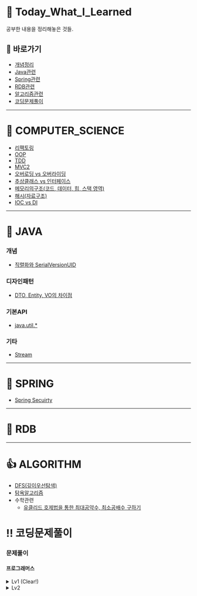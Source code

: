 # :green_book: Today_What_I_Learned
공부한 내용을 정리해놓은 것들.

## :link: 바로가기
- [개념정리](https://github.com/HK-An/today_i_learned#school-computer_science)
- [Java관련](https://github.com/HK-An/today_i_learned#space_invader-java)
- [Spring관련](https://github.com/HK-An/today_i_learned#leaves-spring)
- [RDB관련](https://github.com/HK-An/today_i_learned#floppy_disk-rdb)
- [알고리즘관련](https://github.com/HK-An/today_i_learned#1-algorithm)
- [코딩문제풀이](https://github.com/HK-An/today_i_learned#bangbang-코딩문제풀이)
***
# :school: COMPUTER_SCIENCE
- [리팩토링](https://github.com/HK-An/today_i_learned/blob/main/COMPUTER_SCIENCE/refactoring/refactoring_definition.md)
- [OOP](https://github.com/HK-An/today_i_learned/blob/main/COMPUTER_SCIENCE/oop/oop_definition.md)
- [TDD](https://github.com/HK-An/today_i_learned/blob/main/COMPUTER_SCIENCE/tdd/tdd_definition.md)
- [MVC2](https://github.com/HK-An/today_i_learned/blob/main/COMPUTER_SCIENCE/mvc/definition.md)
- [오버로딩 vs 오버라이딩](https://github.com/HK-An/today_i_learned/blob/main/COMPUTER_SCIENCE/overrloading_vs_overriding.md)
- [추상클래스 vs 인터페이스](https://github.com/HK-An/today_i_learned/blob/main/JAVA/concept/interface_vs_abstract.md)
- [메모리의구조(코드, 데이터, 힙, 스택 영역)](https://github.com/HK-An/today_i_learned/blob/main/COMPUTER_SCIENCE/memory/structure.md)
- [해시(자료구조)](https://github.com/HK-An/today_i_learned/blob/main/COMPUTER_SCIENCE/hash/definition.md)
- [IOC vs DI](https://github.com/HK-An/today_i_learned/blob/main/COMPUTER_SCIENCE/DI_vs_IOC.md)
***
# :space_invader: JAVA
### 개념
- [직렬화와 SerialVersionUID](https://github.com/HK-An/today_i_learned/blob/main/JAVA/concept/serialize_definition.md)
### 디자인패턴
- [DTO, Entity, VO의 차이점](https://github.com/HK-An/today_i_learned/blob/main/JAVA/design/differences_between_dto_entitity_vo.md)
### 기본API
- [java.util.*](https://github.com/HK-An/today_i_learned/blob/main/JAVA/api/java.util.all.md)
### 기타
- [Stream](https://github.com/HK-An/today_i_learned/blob/main/JAVA/streams_definition_and_usage.md)
***
# :leaves: SPRING
- [Spring Secuirty](https://github.com/HK-An/today_i_learned/blob/main/SPRING/security/definition.md)
***
# :floppy_disk: RDB
***
# :+1: ALGORITHM
- [DFS(깊이우선탐색)](https://github.com/HK-An/today_i_learned/blob/main/ALGORITHM/DFS/definition.md)
- [탐욕알고리즘](https://github.com/HK-An/today_i_learned/blob/main/ALGORITHM/greedy/definition.md)
- 수학관련
    - [유클리드 호제법을 통한 최대공약수, 최소공배수 구하기](https://github.com/HK-An/today_i_learned/blob/main/ALGORITHM/math/euclidean_algorithm.md)

# :bangbang: 코딩문제풀이
### 문제풀이
#### 프로그래머스
<details>
  <summary>Lv1 (Clear!)</summary>

  **LV1 진행률: 100.00%(55/55)**
<img src="https://s3.us-west-2.amazonaws.com/secure.notion-static.com/0790cda2-3ac5-49d8-8f6d-b0ac56eb10d2/Untitled.png?X-Amz-Algorithm=AWS4-HMAC-SHA256&X-Amz-Content-Sha256=UNSIGNED-PAYLOAD&X-Amz-Credential=AKIAT73L2G45EIPT3X45%2F20220627%2Fus-west-2%2Fs3%2Faws4_request&X-Amz-Date=20220627T132150Z&X-Amz-Expires=86400&X-Amz-Signature=7a7af63a4e478e14e83de9bfafa72ebc42a179fa15d9047437236816a32cc9ec&X-Amz-SignedHeaders=host&response-content-disposition=filename%20%3D%22Untitled.png%22&x-id=GetObject">
- [신고결과받기](https://github.com/HK-An/today_i_learned/blob/main/CODING/practice/programmers/lv1/report_result.md)    
- [로또의 최고 순위와 최저 순위](https://github.com/HK-An/today_i_learned/blob/main/CODING/practice/programmers/lv1/lotto.md)
- [가운데 글자 가져오기](https://github.com/HK-An/today_i_learned/blob/main/CODING/practice/programmers/lv1/get_center_character.md)
- [신규 아이디 추천](https://github.com/HK-An/today_i_learned/blob/main/CODING/practice/programmers/lv1/id_recommendation.md)
- [2016년](https://github.com/HK-An/today_i_learned/blob/main/CODING/practice/programmers/lv1/yerar2016.md)
- [숫자 문자열과 영단어](https://github.com/HK-An/today_i_learned/blob/main/CODING/practice/programmers/lv1/converting_game.md)
- [내적](https://github.com/HK-An/today_i_learned/blob/main/CODING/practice/programmers/lv1/dot_product.md)
- [키패드 누르기](https://github.com/HK-An/today_i_learned/blob/main/CODING/practice/programmers/lv1/pressing_keypad.md)
- [K번째 수](https://github.com/HK-An/today_i_learned/blob/main/CODING/practice/programmers/lv1/kth_number.md)
- [크레인 인형뽑기 게임](https://github.com/HK-An/today_i_learned/blob/main/CODING/practice/programmers/lv1/claw_crane_game.md)
- [없는 숫자 더하기](https://github.com/HK-An/today_i_learned/blob/main/CODING/practice/programmers/lv1/sum_of_absence_number.md)
- [음양 더하기](https://github.com/HK-An/today_i_learned/blob/main/CODING/practice/programmers/lv1/positive_and_negative.md)
- [소수 만들기](https://github.com/HK-An/today_i_learned/blob/main/CODING/practice/programmers/lv1/making_prime_number.md)
- [체육복](https://github.com/HK-An/today_i_learned/blob/main/CODING/practice/programmers/lv1/pe_clothes.md)
- [폰켓몬](https://github.com/HK-An/today_i_learned/blob/main/CODING/practice/programmers/lv1/pocketmon.md)
- [모의고사](https://github.com/HK-An/today_i_learned/blob/main/CODING/practice/programmers/lv1/trial_exam.md)
- [실패율](https://github.com/HK-An/today_i_learned/blob/main/CODING/practice/programmers/lv1/failure_rate.md)
- [약수의 개수와 덧셈](https://github.com/HK-An/today_i_learned/blob/main/CODING/practice/programmers/lv1/divisor.md)
- [3진법 뒤집기](https://github.com/HK-An/today_i_learned/blob/main/CODING/practice/programmers/lv1/reverse_ternary.md)
- [예산](https://github.com/HK-An/today_i_learned/blob/main/CODING/practice/programmers/lv1/budget.md)
- [두 개 뽑아서 더하기](https://github.com/HK-An/today_i_learned/blob/main/CODING/practice/programmers/lv1/pick_and_sum.md)
- [최소직사각형](https://github.com/HK-An/today_i_learned/blob/main/CODING/practice/programmers/lv1/namecard.md)
- [나머지가 1이 되는 수 찾기](https://github.com/HK-An/today_i_learned/blob/main/CODING/practice/programmers/lv1/remain.md)
- [부족한 금액 계산하기](https://github.com/HK-An/today_i_learned/blob/main/CODING/practice/programmers/lv1/price_of_rides.md)
- [비밀지도](https://github.com/HK-An/today_i_learned/blob/main/CODING/practice/programmers/lv1/secret_map.md)
- [같은 숫자는 싫어](https://github.com/HK-An/today_i_learned/blob/main/CODING/practice/programmers/lv1/remove_duplicated.md)
- [다트 게임](https://github.com/HK-An/today_i_learned/blob/main/CODING/practice/programmers/lv1/dart_game.md)
- [나누어 떨어지는 숫자 배열](https://github.com/HK-An/today_i_learned/blob/main/CODING/practice/programmers/lv1/no_remains.md)
- [두 정수 사이의 합](https://github.com/HK-An/today_i_learned/blob/main/CODING/practice/programmers/lv1/sum_of_two_numbers.md)
- [문자열 내 마음대로 정렬하기](https://github.com/HK-An/today_i_learned/blob/main/CODING/practice/programmers/lv1/arranging_string.md)
- [문자열 내 p와 y의 개수](https://github.com/HK-An/today_i_learned/blob/main/CODING/practice/programmers/lv1/num_of_p_and_y.md)
- [문자열 내림차순으로 배치하기](https://github.com/HK-An/today_i_learned/blob/main/CODING/practice/programmers/lv1/num_of_p_and_y0.md)
- [문자열 다루기 기본](https://github.com/HK-An/today_i_learned/blob/main/CODING/practice/programmers/lv1/string_for_biginner.md)
- [소수 찾기](https://github.com/HK-An/today_i_learned/blob/main/CODING/practice/programmers/lv1/find_prime_number.md)
- [수박수박수박수박수박수?](https://github.com/HK-An/today_i_learned/blob/main/CODING/practice/programmers/lv1/reiterate.md)
- [문자열을 정수로 바꾸기](https://github.com/HK-An/today_i_learned/blob/main/CODING/practice/programmers/lv1/parseInt.md)
- [시저 암호](https://github.com/HK-An/today_i_learned/blob/main/CODING/practice/programmers/lv1/ceasar_cipher.md)
- [약수의 합](https://github.com/HK-An/today_i_learned/blob/main/CODING/practice/programmers/lv1/sum_of_divisor.md)
- [이상한 문자 만들기](https://github.com/HK-An/today_i_learned/blob/main/CODING/practice/programmers/lv1/weird_string.md)
- [자릿수 더하기](https://github.com/HK-An/today_i_learned/blob/main/CODING/practice/programmers/lv1/sum_of_digits.md)
- [자연수 뒤집어 배열로 만들기](https://github.com/HK-An/today_i_learned/blob/main/CODING/practice/programmers/lv1/reversing_number.md)
- [정수 내림차순으로 배치하기](https://github.com/HK-An/today_i_learned/blob/main/CODING/practice/programmers/lv1/int_order_by_desc.md)
- [정수 제곱근 판별](https://github.com/HK-An/today_i_learned/blob/main/CODING/practice/programmers/lv1/judge_squart.md)
- [제일 작은 수 제거하기](https://github.com/HK-An/today_i_learned/blob/main/CODING/practice/programmers/lv1/removing_smallest.md)
- [짝수와 홀수](https://github.com/HK-An/today_i_learned/blob/main/CODING/practice/programmers/lv1/even_and_odd.md)
- [최대공약수와 최소공배수](https://github.com/HK-An/today_i_learned/blob/main/CODING/practice/programmers/lv1/gcd_and_lcm.md)
- [콜라츠 추측](https://github.com/HK-An/today_i_learned/blob/main/CODING/practice/programmers/lv1/collatz_conjecture.md)
- [평균 구하기](https://github.com/HK-An/today_i_learned/blob/main/CODING/practice/programmers/lv1/get_average.md)
- [햐샤드 수](https://github.com/HK-An/today_i_learned/blob/main/CODING/practice/programmers/lv1/harshad_number.md)
- [핸드폰 번호 가리기](https://github.com/HK-An/today_i_learned/blob/main/CODING/practice/programmers/lv1/masking_number.md)
- [행렬의 덧셈](https://github.com/HK-An/today_i_learned/blob/main/CODING/practice/programmers/lv1/sum_of_arrays.md)
- [x만큼 간격이 있는 n개의 숫자](https://github.com/HK-An/today_i_learned/blob/main/CODING/practice/programmers/lv1/gap_numbers.md)
- [직사각형 별찍기](https://github.com/HK-An/today_i_learned/blob/main/CODING/practice/programmers/lv1/stars.md)
</details>

<details>
  <summary>Lv2</summary>

- [문자열압축](https://github.com/HK-An/today_i_learned/blob/main/ALGORITHM/practice/programmers/lv2/string_compression.md)
- [124 나라의 숫자](https://github.com/HK-An/today_i_learned/blob/main/CODING/practice/programmers/lv2/weird_number.md)
- [2 x n 타일링](https://github.com/HK-An/today_i_learned/blob/main/CODING/practice/programmers/lv2/tile.md)
- [올바른 괄호](https://github.com/HK-An/today_i_learned/blob/main/CODING/practice/programmers/lv2/bracket.md)
- [멀쩡한 사각형](https://github.com/HK-An/today_i_learned/blob/main/CODING/practice/programmers/lv2/grid.md)
- [기능개발](https://github.com/HK-An/today_i_learned/blob/main/CODING/practice/programmers/lv2/release.md)
</details>
